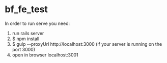 # bf_fe_test

In order to run serve you need:
1) run rails server
2) $ npm install
3) $ gulp --proxyUrl http://localhost:3000 (if your server is running on the port 3000)
4) open in browser localhost:3001
